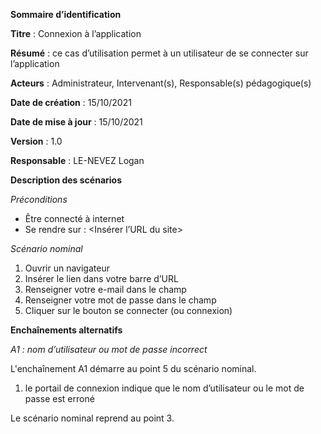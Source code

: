 **Sommaire d’identification**

  **Titre** : Connexion à l’application

  **Résumé** : ce cas d’utilisation permet à un utilisateur de se connecter sur l’application

  **Acteurs** : Administrateur, Intervenant(s), Responsable(s) pédagogique(s)

  **Date de création** : 15/10/2021

  **Date de mise à jour**  : 15/10/2021

  **Version** : 1.0

  **Responsable** : LE-NEVEZ Logan



**Description des scénarios**

*Préconditions*

- Être connecté à internet
- Se rendre sur : <Insérer l’URL du site>

*Scénario nominal*

1. Ouvrir un navigateur
2. Insérer le lien <URL> dans votre barre d’URL
3. Renseigner votre e-mail dans le champ <champ>
4. Renseigner votre mot de passe dans le champ <champ>
5. Cliquer sur le bouton se connecter (ou connexion)



**Enchaînements alternatifs**

*A1 : nom d’utilisateur ou mot de passe incorrect*

L'enchaînement A1 démarre au point 5 du scénario nominal.

1. le portail de connexion indique que le nom d’utilisateur ou le mot de passe est erroné

Le scénario nominal reprend au point 3.